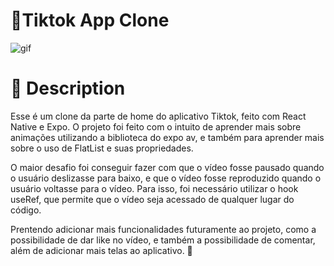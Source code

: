 # 📱Tiktok App Clone

![gif](https://github.com/ruan-webdev/TiktokAPPClone/assets/40373628/0a047e2a-ea2f-4b73-9834-9afb20cefa1d)

# 📝 Description

Esse é um clone da parte de home do aplicativo Tiktok, feito com React Native e Expo. O projeto foi feito com o intuito de aprender mais sobre animações utilizando a biblioteca do expo av, e também para aprender mais sobre o uso de FlatList e suas propriedades.

O maior desafio foi conseguir fazer com que o vídeo fosse pausado quando o usuário deslizasse para baixo, e que o vídeo fosse reproduzido quando o usuário voltasse para o vídeo. Para isso, foi necessário utilizar o hook useRef, que permite que o vídeo seja acessado de qualquer lugar do código.

Prentendo adicionar mais funcionalidades futuramente ao projeto, como a possibilidade de dar like no vídeo, e também a possibilidade de comentar, além de adicionar mais telas ao aplicativo. 🚀

